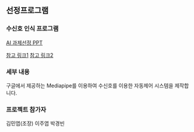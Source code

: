 ## 선정프로그램
### 수신호 인식 프로그램
[AI 과제선정 PPT](https://github.com/minnyeob/AI_project/files/9906815/221026_5.AI.PPT.pptx)

[참고 링크1](https://youtu.be/eHxDWhtbRCk)
[참고 링크2](https://www.youtube.com/watch?v=06TE_U21FK4)

### 세부 내용
구글에서 제공하는 Mediapipe를 이용하여 수신호를 이용한 자동제어 시스템을 제작합니다.

### 프로젝트 참가자
김민엽(조장)
이주엽
박경빈

